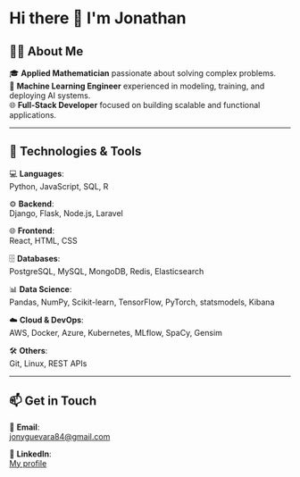 # Hi there 👋 I'm Jonathan  

## 👨‍💻 About Me  
🎓 **Applied Mathematician** passionate about solving complex problems.  
🤖 **Machine Learning Engineer** experienced in modeling, training, and deploying AI systems.  
🌐 **Full-Stack Developer** focused on building scalable and functional applications.  

---

## 🚀 Technologies & Tools  

💻 **Languages**:  
Python, JavaScript, SQL, R  

⚙️ **Backend**:  
Django, Flask, Node.js, Laravel  

🌐 **Frontend**:  
React, HTML, CSS  

🗄️ **Databases**:  
PostgreSQL, MySQL, MongoDB, Redis, Elasticsearch  

📊 **Data Science**:  
Pandas, NumPy, Scikit-learn, TensorFlow, PyTorch, statsmodels, Kibana  

☁️ **Cloud & DevOps**:  
AWS, Docker, Azure, Kubernetes, MLflow, SpaCy, Gensim  

🛠️ **Others**:  
Git, Linux, REST APIs  

---

## 📫 Get in Touch  

📧 **Email**:  
[jonyguevara84@gmail.com](mailto:jonyguevara84@gmail.com)  

💼 **LinkedIn**:  
[My profile](https://www.linkedin.com/in/jonathanguevara123/)  
